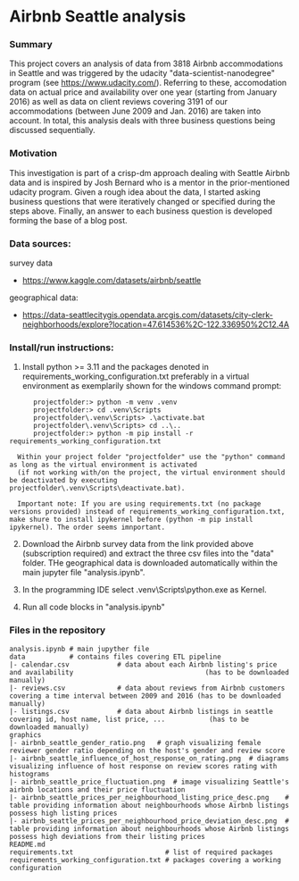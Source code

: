 # Airbnb Seattle analysis


### Summary

This project covers an analysis of data from 3818 Airbnb accommodations in Seattle and was triggered by the udacity "data-scientist-nanodegree" program (see https://www.udacity.com/).
Referring to these, accomodation data on actual price and availability over one year (starting from January 2016) as well as data on client reviews covering 3191 of our accommodations (between June 2009 and Jan. 2016) are taken into account. 
In total, this analysis deals with three business questions being discussed sequentially.



### Motivation

This investigation is part of a crisp-dm approach dealing with Seattle Airbnb data and is inspired by Josh Bernard who is a mentor in the prior-mentioned udacity program.
Given a rough idea about the data, I started asking business questions that were iteratively changed or specified during the steps above. Finally, an answer to each business question is developed forming the base of a blog post.

### Data sources: 

survey data
- https://www.kaggle.com/datasets/airbnb/seattle

geographical data:
- https://data-seattlecitygis.opendata.arcgis.com/datasets/city-clerk-neighborhoods/explore?location=47.614536%2C-122.336950%2C12.4A

### Install/run instructions:
1. Install python >= 3.11 and the packages denoted in requirements_working_configuration.txt preferably in a virtual environment as exemplarily shown for the windows command prompt:
```
      projectfolder:> python -m venv .venv
      projectfolder:> cd .venv\Scripts
      projectfolder\.venv\Scripts> .\activate.bat
      projectfolder\.venv\Scripts> cd ..\..
      projectfolder:> python -m pip install -r requirements_working_configuration.txt
```
      Within your project folder "projectfolder" use the "python" command as long as the virtual environment is activated
      (if not working with/on the project, the virtual environment should be deactivated by executing projectfolder\.venv\Scripts\deactivate.bat).

      Important note: If you are using requirements.txt (no package versions provided) instead of requirements_working_configuration.txt, make shure to install ipykernel before (python -m pip install ipykernel). The order seems imnportant.

2. Download the Airbnb survey data from the link provided above (subscription required) and extract the three csv files into the "data" folder. THe geographical data is downloaded automatically within the main jupyter file "analysis.ipynb".

3. In the programming IDE select .venv\Scripts\python.exe as Kernel.

4. Run all code blocks in "analysis.ipynb"

### Files in the repository
```
analysis.ipynb # main jupyther file
data           # contains files covering ETL pipeline
|- calendar.csv            # data about each Airbnb listing's price and availability                                 (has to be downloaded manually)
|- reviews.csv             # data about reviews from Airbnb customers covering a time interval between 2009 and 2016 (has to be downloaded manually)
|- listings.csv            # data about Airbnb listings in seattle covering id, host name, list price, ...           (has to be downloaded manually)
graphics
|- airbnb_seattle_gender_ratio.png   # graph visualizing female reviewer gender ratio depending on the host's gender and review score
|- airbnb_seattle_influence_of_host_response_on_rating.png  # diagrams visualizing influence of host response on review scores rating with histograms
|- airbnb_seattle_price_fluctuation.png  # image visualizing Seattle's airbnb locations and their price fluctuation
|- airbnb_seattle_prices_per_neighbourhood_listing_price_desc.png    # table providing information about neighbourhoods whose Airbnb listings possess high listing prices
|- airbnb_seattle_prices_per_neighbourhood_price_deviation_desc.png  # table providing information about neighbourhoods whose Airbnb listings possess high deviations from their listing prices
README.md
requirements.txt                       # list of required packages
requirements_working_configuration.txt # packages covering a working configuration

```
